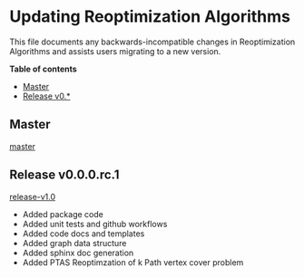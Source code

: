 # Updating Reoptimization Algorithms

This file documents any backwards-incompatible changes in Reoptimization Algorithms and
assists users migrating to a new version.

**Table of contents**

- [Master](#master)
- [Release v0.*](#release-v0.*)

## Master
[master](https://github.com/mek97/reoptimization-algorithms/tree/master)

## Release v0.0.0.rc.1
[release-v1.0](https://github.com/mek97/reoptimization-algorithms/tree/release-v0)
- Added package code
- Added unit tests and github workflows
- Added code docs and templates
- Added graph data structure
- Added sphinx doc generation
- Added PTAS Reoptimzation of k Path vertex cover problem
